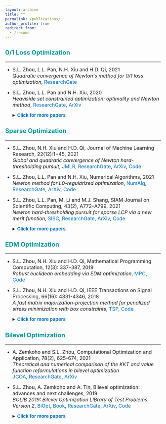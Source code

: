 ```yaml
---
layout: archive
title: ""
permalink: /publications/
author_profile: true
redirect_from:
  - /resume
---
```


## <span style="color:#009999"><b style="font-size:20px"> 0/1 Loss Optimization</b></span> 
---

* <font size=3>S.L. Zhou, L.L. Pan, N.H. Xiu and H.D. Qi, 2021 <br>
  <i>Quadratic convergence of Newton's method for 0/1 loss optimization</i>,
  <a style="text-decoration:none; color:#0070C0" href="https://www.researchgate.net/publication/350442413">ResearchGate</a></font>
  
* <font size=3>S.L. Zhou, L.L. Pan and N.H. Xiu, 2020 <br>
  <i>Heaviside set constrained optimization: optimality and Newton method</i>,
  <a style="text-decoration:none; color:#0070C0" href="https://www.researchgate.net/publication/343362652">ResearchGate</a>,
  <a style="text-decoration:none; color:#0070C0" href="https://arxiv.org/abs/2007.15737">ArXiv</a><br></font> 
  
  <details markdown="1"> 
  <summary><span style="color:#0070C0"><b style="font-size:15px">Click for more papers</b></span> </summary> 

  * <font size=3>S.L. Zhou, Z.Y. Luo and N.H. Xiu, 2021 <br> 
    <i>Computing one-bit compressive sensing via double-sparsity constrained optimization</i>,
    <a style="text-decoration:none; color:#0070C0" href="https://www.researchgate.net/publication/348371863">ResearchGate</a>,
    <a style="text-decoration:none; color:#0070C0" href="https://arxiv.org/abs/2101.03599">ArXiv</a>,
    <a style="text-decoration:none; color:#0070C0" href="https://github.com/ShenglongZhou/GPSP">Code</a></font>

  * <font size=3>H.J. Wang, Y.H. Shao, S.L. Zhou, C. Zhang and N.H. Xiu, 2019 <br>
    <i>Support vector machine classifier via L0/1 soft-margin loss</i>,
    <a style="text-decoration:none; color:#0070C0" href="https://www.researchgate.net/publication/338717629">ResearchGate</a>,
    <a style="text-decoration:none; color:#0070C0" href="https://arxiv.org/abs/1912.07418">ArXiv</a>,
    <a style="text-decoration:none; color:#0070C0" href="https://github.com/Huajun-Wang/L01ADMM">Code</a></font>

  </details> 
 


## <span style="color:#009999"><b style="font-size:20px">Sparse Optimization</b></span>
---

* <font size=3> S.L. Zhou, N.H. Xiu and H.D. Qi, Journal of Machine Learning Research, 22(12):1−45, 2021<br>
  <i>Global and quadratic convergence of Newton hard-thresholding pursuit</i>,
  <a style="text-decoration:none; color:#0070C0" href="https://jmlr.org/papers/v22/19-026.html">JMLR</a>, 
  <a style="text-decoration:none; color:#0070C0" href="https://www.researchgate.net/publication/330224407">ResearchGate</a>, 
  <a style="text-decoration:none; color:#0070C0" href="https://arxiv.org/abs/1901.02763">ArXiv</a>, 
  <a style="text-decoration:none; color:#0070C0" href="https://github.com/ShenglongZhou/NHTPver2">Code</a></font>
  
* <font size=3> S.L. Zhou, L.L. Pan and N.H. Xiu,  Numerical Algorithms, 2021 <br>
  <i>Newton method  for L0-regularized optimization</i>,
  <a style="text-decoration:none; color:#0070C0" href="https://doi.org/10.1007/s11075-021-01085-x">NumAlg</a>, 
  <a style="text-decoration:none; color:#0070C0" href="https://www.researchgate.net/publication/340563338">ResearchGate</a>, 
  <a style="text-decoration:none; color:#0070C0" href="https://arxiv.org/abs/2004.05132">ArXiv</a>, 
  <a style="text-decoration:none; color:#0070C0" href="https://github.com/ShenglongZhou/NL0R">Code</a></font>
  
* <font size=3>S.L. Zhou, L.L. Pan, M. Li and M.J. Shang, SIAM Journal on Scientific Computing, 43(2), A772–A799, 2021 <br>
  <i>Newton hard-thresholding pursuit for sparse LCP via a new merit function</i>,
  <a style="text-decoration:none; color:#0070C0" href="https://doi.org/10.1137/19M1301539">SISC</a>, 
  <a style="text-decoration:none; color:#0070C0" href="https://www.researchgate.net/publication/337948990">ResearchGate</a>,
  <a style="text-decoration:none; color:#0070C0" href="https://arxiv.org/abs/2004.02244">ArXiv</a>,
  <a style="text-decoration:none; color:#0070C0" href="https://github.com/ShenglongZhou/NHTPver2">Code</a><br></font> 
  
  <details markdown="1"> 
  <summary><span style="color:#0070C0"><b style="font-size:15px">Click for more papers</b></span> </summary> 
    
  * <font size=3>S.L. Zhou, 2020 <br>
    <i>Sparse SVM for sufficient data reduction</i>,
    <a style="text-decoration:none; color:#0070C0" href="https://www.researchgate.net/publication/341883040">ResearchGate</a>,
    <a style="text-decoration:none; color:#0070C0" href="https://arxiv.org/abs/2005.13771">ArXiv</a>,
    <a style="text-decoration:none; color:#0070C0" href="https://github.com/ShenglongZhou/NSSVM">Code</a></font>

  * <font size=3>X.R. Li, N.H. Xiu and  S.L. Zhou, Journal of Optimization Theory and Applications, 184, 895–930, 2019 <br>
    <i>Matrix optimization over low-rank spectral sets: stationary points, local and global minimizers</i>,
    <a style="text-decoration:none; color:#0070C0" href="https://link.springer.com/article/10.1007%2Fs10957-019-01606-8">JOTA</a>,
    <a style="text-decoration:none; color:#0070C0" href="https://www.researchgate.net/publication/327581904">ResearchGate</a></font>

  * <font size=3>R. Wang, N.H. Xiu and  S.L. Zhou, 2021 <br>
    <i>Newton method for sparse logistic regression: quadratic convergence and extensive simulations</i>,
    <a style="text-decoration:none; color:#0070C0" href="https://www.researchgate.net/publication/330224305">ResearchGate</a>,
    <a style="text-decoration:none; color:#0070C0" href="https://arxiv.org/abs/1901.02768">ArXiv</a>,
    <a style="text-decoration:none; color:#0070C0" href="https://github.com/ShenglongZhou/NSLR">Code</a></font>

  * <font size=3>L.L. Pan,  S.L. Zhou, N.H. Xiu and H.D. Qi, Pacific Journal of Optimization,  13(2): 325-353, 2017 <br>
    <i>A convergent iterative hard thresholding for sparsity and nonnegativity constrained optimization</i>,
    <a style="text-decoration:none; color:#0070C0" href="http://www.yokohamapublishers.jp/online2/oppjo/vol13/p325.html">PJO</a>,
    <a style="text-decoration:none; color:#0070C0" href="https://www.researchgate.net/publication/299519906">ResearchGate</a>,
    <a style="text-decoration:none; color:#0070C0" href="https://arxiv.org/abs/1406.7178">ArXiv</a>,
    <a style="text-decoration:none; color:#0070C0" href="https://github.com/ShenglongZhou/IIHT">Code</a></font>

  * <font size=3>L.J. Zhang, L.C. Kong and  S.L. Zhou, Journal of Industrial and Management Optimization,   13 (1): 93 - 112, 2017 <br>
    <i>A smoothing iterative method for quantile regression with nonconvex lp Penalty</i>,
    <a style="text-decoration:none; color:#0070C0" href="https://aimsciences.org/article/doi/10.3934/jimo.2016006">JIMO</a></font>

  * <font size=3>Y.Q. Liu, G.K. Liu, X.C. Xiu and  S.L. Zhou, Pacific Journal of Optimization,   13(2): 279-300, 2017 <br>
    <i>The L1-penalized quantile regression for traditional Chinese medicine syndrome manifestation</i>,
    <a style="text-decoration:none; color:#0070C0" href="http://www.yokohamapublishers.jp/online2/oppjo/vol13/p279.html">PJO</a></font>

  * <font size=3>S.L. Zhou, N.H. Xiu, Y.N. Wang, L.C. Kong and H.D. Qi, Information and Inference,  5(1): 76-102, 2016 <br>
    <i>A Null-space-based weighted l1 minimization approach to compressed sensing</i>,
    <a style="text-decoration:none; color:#0070C0" href="https://academic.oup.com/imaiai/article/5/1/76/2357109">IMAIAI</a>,
    <a style="text-decoration:none; color:#0070C0" href="https://www.researchgate.net/publication/294109268">ResearchGate</a>,
    <a style="text-decoration:none; color:#0070C0" href="https://github.com/ShenglongZhou/MIRL1">Code</a></font>

  * <font size=3>L.L. Pan, N.H. Xiu and  S.L. Zhou, Journal of the Operations Research Society of China,  3(4): 421-439, 2015 <br>
    <i>On Solutions of Sparsity Constrained Optimization</i>,
    <a style="text-decoration:none; color:#0070C0" href="https://link.springer.com/article/10.1007/s40305-015-0101-3">JORSC</a></font>

  * <font size=3>S.L. Zhou, N.H. Xiu, Z.Y. Luo and L.C. Kong, Journal of the Operations Research Society of China,  3(2): 231-250, 2015 <br>
    <i>Sparse and low-rank covariance matrix estimation</i>,
    <a style="text-decoration:none; color:#0070C0" href="https://link.springer.com/article/10.1007/s40305-014-0058-7">JORSC</a>,
    <a style="text-decoration:none; color:#0070C0" href="https://github.com/ShenglongZhou/ADMM">Code</a></font>

  * <font size=3>M.J. Shang, S.L. Zhou and N.H. Xiu, Journal of Inequalities and Applications,  34, 2015 <br>
    <i>Extragradient thresholding methods For sparse solutions of co-coercive NCPs</i>,
    <a style="text-decoration:none; color:#0070C0" href="https://journalofinequalitiesandapplications.springeropen.com/articles/10.1186/s13660-015-0551-5">JIA</a></font>

  * <font size=3>M.J. Shang, C. Zhang, D.T. Peng and  S.L. Zhou, Optimization Letters,  9(6): 1231-1245, 2015 <br>
    <i>A half thresholding projection algorithm for sparse solutions of LCPs</i>,
    <a style="text-decoration:none; color:#0070C0" href="https://www.infona.pl/resource/bwmeta1.element.springer-doi-10_1007-S11590-014-0834-7">OPLE</a>,
    <a style="text-decoration:none; color:#0070C0" href="https://github.com/ShenglongZhou/HTPCP">Code</a></font>

  * <font size=3>S.L. Zhou, L.C. Kong and N.H. Xiu, Journal of the Operations Research Society of China,  1(2): 227-237, 2013 <br>
    <i>New bounds for RIC in compressed sensing</i>,
    <a style="text-decoration:none; color:#0070C0" href="https://link.springer.com/article/10.1007/s40305-013-0013-z">JORSC</a></font>

  </details> 


## <span style="color:#009999"><b style="font-size:20px">EDM Optimization</b></span>
---

* <font size=3> S.L. Zhou, N.H. Xiu and H.D. Qi, Mathematical Programming Computation, 12(3): 337–387, 2019<br>
  <i>Robust euclidean embedding via EDM optimization</i>, 
  <a style="text-decoration:none; color:#0070C0" href="https://link.springer.com/article/10.1007/s12532-019-00168-0">MPC</a>,
  <a style="text-decoration:none; color:#0070C0" href="https://github.com/ShenglongZhou/PREEEDM">Code</a></font>
 
* <font size=3> S.L. Zhou, N.H. Xiu and H.D. Qi, IEEE Transactions on Signal Processing,  66(16): 4331-4346, 2018<br> 
  <i>A fast matrix majorization-projection method for penalized stress minimization with box constraints</i>,
  <a style="text-decoration:none; color:#0070C0" href="https://ieeexplore.ieee.org/document/8399531">TSP</a>,
  <a style="text-decoration:none; color:#0070C0" href="https://github.com/ShenglongZhou/SQREDM">Code</a><br></font> 
  
  <details markdown="1"> 
  <summary><span style="color:#0070C0"><b style="font-size:15px">Click for more papers</b></span> </summary>  
  
  * <font size=3> S.L. Zhou, N.H. Xiu and H.D. Qi, PhD Thesis, University of Southampton, 2018<br>
    <i>Majorization-projection methods for multidimensional scaling via Euclidean distance matrix optimization</i>,
    <a style="text-decoration:none; color:#0070C0" href="https://eprints.soton.ac.uk/429739/">Soton</a></font>
  
  </details> 



## <span style="color:#009999"><b style="font-size:20px">Bilevel Optimization</b></span>
---

* <font size=3> A. Zemkoho and  S.L. Zhou, Computational Optimization and Application, 78(2), 625-674, 2021 <br>
  <i>Theoretical and numerical comparison of the KKT and value function reformulations in bilevel optimization</i><br> 
  <a style="text-decoration:none; color:#0070C0" href="https://doi.org/10.1007/s10589-020-00250-7">JCOA</a>,
  <a style="text-decoration:none; color:#0070C0" href="https://www.researchgate.net/publication/340769764">ResearchGate</a>,
  <a style="text-decoration:none; color:#0070C0" href="https://arxiv.org/abs/2004.10830">ArXiv</a></font>
 
  
* <font size=3>S.L. Zhou, A. Zemkoho and A. Tin, Bilevel optimization: advances and next challenges, 2019 <br> 
  <i>BOLIB 2019: Bilevel Optimization LIBrary of Test Problems Version 2</i>,
  <a style="text-decoration:none; color:#0070C0" href="https://biopt.github.io/files/Paper.pdf">BiOpt</a>,
  <a style="text-decoration:none; color:#0070C0" href="https://www.springer.com/gp/book/9783030521189">Book</a>, 
  <a style="text-decoration:none; color:#0070C0" href="https://www.researchgate.net/publication/338375731">ResearchGate</a>,
  <a style="text-decoration:none; color:#0070C0" href="https://arxiv.org/abs/1812.00230">ArXiv</a>,
  <a style="text-decoration:none; color:#0070C0" href="https://biopt.github.io/bolib/">Code</a><br></font> 
  
  <details markdown="1"> 
  <summary><span style="color:#0070C0"><b style="font-size:15px">Click for more papers</b></span> </summary> 
  
   * <font size=3> A. Fischer, A. Zemkoho and  S.L. Zhou, 2019 <br>
     <i>Semismooth Newton-type method for bilevel optimization: Global convergence and extensive numerical experiments</i>,
     <a style="text-decoration:none; color:#0070C0" href="https://www.researchgate.net/publication/337943979">ResearchGate</a>,
     <a style="text-decoration:none; color:#0070C0" href="https://arxiv.org/abs/1912.07079">ArXiv</a></font>
  
    </details> 

